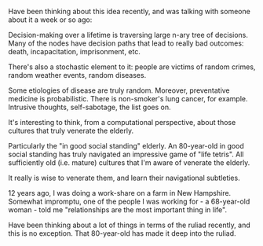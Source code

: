 Have been thinking about this idea recently, and was talking with someone about it a week or so ago:

Decision-making over a lifetime is traversing large n-ary tree of decisions.
Many of the nodes have decision paths that lead to really bad outcomes: death, incapacitation, imprisonment, etc.

There's also a stochastic element to it: people are victims of random crimes, random weather events, random diseases.

Some etiologies of disease are truly random. Moreover, preventative medicine is probabilistic. 
There is non-smoker's lung cancer, for example.
Intrusive thoughts, self-sabotage, the list goes on.

It's interesting to think, from a computational perspective, about those cultures that truly venerate the elderly.

Particularly the "in good social standing" elderly.
An 80-year-old in good social standing has truly navigated an impressive game of "life tetris".
All sufficiently old (i.e. mature) cultures that I'm aware of venerate the elderly.

It really is wise to venerate them, and learn their navigational subtleties.

12 years ago, I was doing a work-share on a farm in New Hampshire.
Somewhat impromptu, one of the people I was working for - a 68-year-old woman - told me "relationships are the most important thing in life".

Have been thinking about a lot of things in terms of the ruliad recently, and this is no exception.
That 80-year-old has made it deep into the ruliad.

